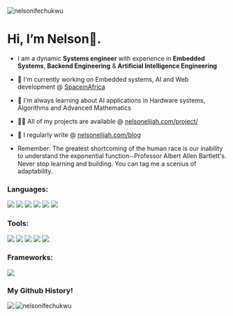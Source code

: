 <!--<h1 align="center">Hi 👋, I'm Nelson: A scenius of adaptability</h1>
<h3 align="center">I am a dynamic Systems engineer with experience in Embedded Systems & Artificial Intelligence Engineering</h3>-->

<p align="left"> <img src="https://komarev.com/ghpvc/?username=nelsonifechukwu&label=Profile%20views&color=0e75b6&style=flat" alt="nelsonifechukwu" /> </p>

<!--<p align="left"> <a href="https://github.com/ryo-ma/github-profile-trophy"><img src="https://github-profile-trophy.vercel.app/?username=nelsonifechukwu" alt="nelsonifechukwu" /></a> </p>-->

<!--<h3 align="left">About me </h3>-->
# Hi, I’m Nelson👋. 

- I am a dynamic **Systems engineer** with experience in
  **Embedded Systems**,
  **Backend Engineering** &
  **Artificial Intelligence Engineering**
  
- 🔭 I'm currently working on Embedded systems, AI and Web development @ [SpaceinAfrica](https://www.spaceinafrica.com) 
  
- 🌱 I'm always learning about AI applications in Hardware systems, Algorithms and Advanced Mathematics
  
- 👨‍💻 All of my projects are available @ [nelsonelijah.com/project/](https://www.nelsonelijah.com/project/)
  
- 📝 I regularly write @ [nelsonelijah.com/blog](https://www.nelsonelijah.com/blog)

- Remember: The greatest shortcoming of the human race is our inability to understand the exponential function⏤Professor Albert Allen Bartlett's. Never stop learning and building. You can tag me a scenius of adaptability. 

<h3 align="left">Languages: </h3>
<p align="left"> 
<img src="https://img.shields.io/badge/-C-black?style=flat-square&logo=c"/>
<img src="https://img.shields.io/badge/-C++-black?style=flat-square&logo=cplusplus"/>
<img src="https://img.shields.io/badge/-Python-black?style=flat-square&logo=python"/>
<img src="https://img.shields.io/badge/-JavaScript-black?style=flat-square&logo=javascript"/>
<!--<img src="https://img.shields.io/badge/-Nodejs-black?style=flat-square&logo=Node.js"/> -->
<img src="https://img.shields.io/badge/-HTML5-black?style=flat-square&logo=html5"/>
<img src="https://img.shields.io/badge/-CSS3-black?style=flat-square&logo=css3"/>
</p>

<h3 align="left">Tools: </h3>
<p align="left">
<img src="https://img.shields.io/badge/-Digital Ocean-black?style=flat-square&logo=digitalocean"/>
<img src="https://img.shields.io/badge/-Git-black?style=flat-square&logo=git"/>
<img src="https://img.shields.io/badge/-GitHub-black?style=flat-square&logo=github"/>
<img src="https://img.shields.io/badge/-Ubuntu-black?style=flat-square&logo=ubuntu"/>
<img src="https://img.shields.io/badge/-PostgreSQL-black?style=flat-square&logo=postgresql"/>
</p>

<h3 align="left">Frameworks: </h3>
<p align="left">
<img src= "https://img.shields.io/badge/-Flask-black?style=flat-square&logo=flask"/>
<!-- <img src="https://img.shields.io/badge/-Nodejs-black?style=flat-square&logo=Node.js"/> -->
</p>

<h3 align="left">My Github History!</h3>
<p>
<img align="left" src="https://github-readme-stats.vercel.app/api?username=nelsonifechukwu&theme=ayu-mirage&show_icons=true"/>  </p>

<p><img align="" src="https://github-readme-streak-stats.herokuapp.com/?user=nelsonifechukwu&theme=ayu-mirage" alt="nelsonifechukwu" /></p>

<!--![Snake animation](https://github.com/nelsonifechukwu/nelsonifechukwu/blob/output/github-contribution-grid-snake.svg)-->
